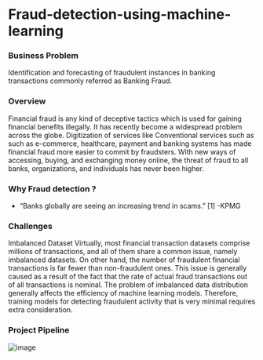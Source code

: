 # Fraud-detection-using-machine-learning
### Business Problem

Identification and forecasting of fraudulent instances in banking transactions commonly referred as Banking Fraud. 

### Overview 

Financial fraud is any kind of deceptive tactics which is used for gaining financial benefits illegally. It has recently become a widespread problem across the globe. Digitization of services like Conventional services such as such as e-commerce, healthcare, payment and banking systems has made financial fraud more easier to commit by fraudsters. With new ways of accessing, buying, and exchanging money online, the threat of fraud to all banks, organizations, and individuals has never been higher.

### Why Fraud detection ?
- “Banks globally are seeing an increasing trend in scams.” [1]
								      -KPMG
### Challenges

Imbalanced Dataset Virtually, most financial transaction datasets comprise millions of transactions, and all of them share a common issue, namely imbalanced datasets. On other hand, the number of fraudulent financial transactions is far fewer than non-fraudulent ones. This issue is generally caused as a result of the fact that the rate of actual fraud transactions out of all transactions is nominal. The problem of imbalanced data distribution generally affects the efficiency of machine learning models. Therefore, training models for detecting fraudulent activity that is very minimal requires extra consideration.


### Project Pipeline

![image](https://user-images.githubusercontent.com/123023209/221702105-25d8b126-44b3-4109-b2be-ad04dc64c827.png)
